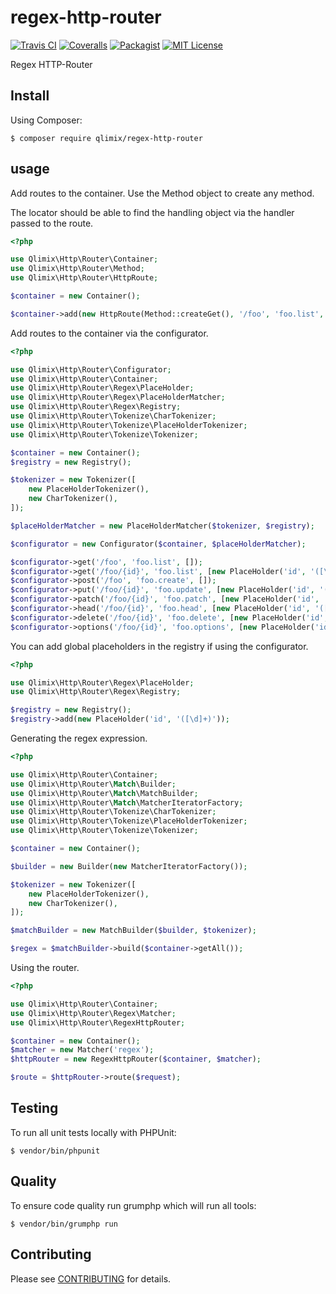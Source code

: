 # regex-http-router

[![Travis CI](https://api.travis-ci.org/qlimix/regex-http-router.svg?branch=master)](https://travis-ci.org/qlimix/regex-http-router)
[![Coveralls](https://img.shields.io/coveralls/github/qlimix/regex-http-router.svg)](https://coveralls.io/github/qlimix/regex-http-router)
[![Packagist](https://img.shields.io/packagist/v/qlimix/regex-http-router.svg)](https://packagist.org/packages/qlimix/regex-http-router)
[![MIT License](https://img.shields.io/badge/license-MIT-brightgreen.svg)](https://github.com/qlimix/regex-http-router/blob/master/LICENSE)

Regex HTTP-Router

## Install

Using Composer:

~~~
$ composer require qlimix/regex-http-router
~~~

## usage

Add routes to the container. Use the Method object to create any method. 

The locator should be able to find the handling object via the handler passed to the route.

```php
<?php

use Qlimix\Http\Router\Container;
use Qlimix\Http\Router\Method;
use Qlimix\Http\Router\HttpRoute;

$container = new Container();

$container->add(new HttpRoute(Method::createGet(), '/foo', 'foo.list', []));

```


Add routes to the container via the configurator.

```php
<?php

use Qlimix\Http\Router\Configurator;
use Qlimix\Http\Router\Container;
use Qlimix\Http\Router\Regex\PlaceHolder;
use Qlimix\Http\Router\Regex\PlaceHolderMatcher;
use Qlimix\Http\Router\Regex\Registry;
use Qlimix\Http\Router\Tokenize\CharTokenizer;
use Qlimix\Http\Router\Tokenize\PlaceHolderTokenizer;
use Qlimix\Http\Router\Tokenize\Tokenizer;

$container = new Container();
$registry = new Registry();

$tokenizer = new Tokenizer([
    new PlaceHolderTokenizer(),
    new CharTokenizer(),
]);

$placeHolderMatcher = new PlaceHolderMatcher($tokenizer, $registry);

$configurator = new Configurator($container, $placeHolderMatcher);

$configurator->get('/foo', 'foo.list', []);
$configurator->get('/foo/{id}', 'foo.list', [new PlaceHolder('id', '([\d]+)')]);
$configurator->post('/foo', 'foo.create', []);
$configurator->put('/foo/{id}', 'foo.update', [new PlaceHolder('id', '([\d]+)')]);
$configurator->patch('/foo/{id}', 'foo.patch', [new PlaceHolder('id', '([\d]+)')]);
$configurator->head('/foo/{id}', 'foo.head', [new PlaceHolder('id', '([\d]+)')]);
$configurator->delete('/foo/{id}', 'foo.delete', [new PlaceHolder('id', '([\d]+)')]);
$configurator->options('/foo/{id}', 'foo.options', [new PlaceHolder('id', '([\d]+)')]);
```

You can add global placeholders in the registry if using the configurator.

```php
<?php

use Qlimix\Http\Router\Regex\PlaceHolder;
use Qlimix\Http\Router\Regex\Registry;

$registry = new Registry();
$registry->add(new PlaceHolder('id', '([\d]+)'));
```

Generating the regex expression.

```php
<?php

use Qlimix\Http\Router\Container;
use Qlimix\Http\Router\Match\Builder;
use Qlimix\Http\Router\Match\MatchBuilder;
use Qlimix\Http\Router\Match\MatcherIteratorFactory;
use Qlimix\Http\Router\Tokenize\CharTokenizer;
use Qlimix\Http\Router\Tokenize\PlaceHolderTokenizer;
use Qlimix\Http\Router\Tokenize\Tokenizer;

$container = new Container();

$builder = new Builder(new MatcherIteratorFactory());

$tokenizer = new Tokenizer([
    new PlaceHolderTokenizer(),
    new CharTokenizer(),
]);

$matchBuilder = new MatchBuilder($builder, $tokenizer);

$regex = $matchBuilder->build($container->getAll());
```

Using the router.

```php
<?php

use Qlimix\Http\Router\Container;
use Qlimix\Http\Router\Regex\Matcher;
use Qlimix\Http\Router\RegexHttpRouter;

$container = new Container();
$matcher = new Matcher('regex');
$httpRouter = new RegexHttpRouter($container, $matcher);

$route = $httpRouter->route($request);
```

## Testing
To run all unit tests locally with PHPUnit:

~~~
$ vendor/bin/phpunit
~~~

## Quality
To ensure code quality run grumphp which will run all tools:

~~~
$ vendor/bin/grumphp run
~~~

## Contributing

Please see [CONTRIBUTING](CONTRIBUTING.md) for details.
